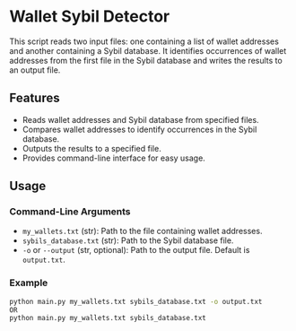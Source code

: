 # Wallet Sybil Detector

This script reads two input files: one containing a list of wallet addresses and another containing a Sybil database. It identifies occurrences of wallet addresses from the first file in the Sybil database and writes the results to an output file.

## Features

- Reads wallet addresses and Sybil database from specified files.
- Compares wallet addresses to identify occurrences in the Sybil database.
- Outputs the results to a specified file.
- Provides command-line interface for easy usage.

## Usage

### Command-Line Arguments

- `my_wallets.txt` (str): Path to the file containing wallet addresses.
- `sybils_database.txt` (str): Path to the Sybil database file.
- `-o` or `--output` (str, optional): Path to the output file. Default is `output.txt`.

### Example

```bash
python main.py my_wallets.txt sybils_database.txt -o output.txt
OR
python main.py my_wallets.txt sybils_database.txt
